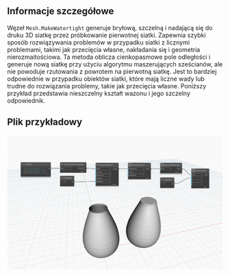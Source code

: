 ## Informacje szczegółowe
Węzeł `Mesh.MakeWatertight` generuje bryłową, szczelną i nadającą się do druku 3D siatkę przez próbkowanie pierwotnej siatki. Zapewnia szybki sposób rozwiązywania problemów w przypadku siatki z licznymi problemami, takimi jak przecięcia własne, nakładania się i geometria nierozmaitościowa. Ta metoda oblicza cienkopasmowe pole odległości i generuje nową siatkę przy użyciu algorytmu maszerujących sześcianów, ale nie powoduje rzutowania z powrotem na pierwotną siatkę. Jest to bardziej odpowiednie w przypadku obiektów siatki, które mają liczne wady lub trudne do rozwiązania problemy, takie jak przecięcia własne.
Poniższy przykład przedstawia nieszczelny kształt wazonu i jego szczelny odpowiednik.

## Plik przykładowy

![Example](./Autodesk.DesignScript.Geometry.Mesh.MakeWatertight_img.jpg)
